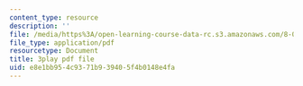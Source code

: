```yaml
---
content_type: resource
description: ''
file: /media/https%3A/open-learning-course-data-rc.s3.amazonaws.com/8-01sc-classical-mechanics-fall-2016/e8e1bb954c9371b939405f4b0148e4fa_reUjl788R9Q.pdf
file_type: application/pdf
resourcetype: Document
title: 3play pdf file
uid: e8e1bb95-4c93-71b9-3940-5f4b0148e4fa
---
```

